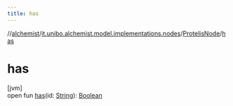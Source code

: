 ```yaml
---
title: has
---
```

//[alchemist](../../../index.html)/[it.unibo.alchemist.model.implementations.nodes](../index.html)/[ProtelisNode](index.html)/[has](has.html)



# has



[jvm]\
open fun [has](has.html)(id: [String](https://docs.oracle.com/javase/8/docs/api/java/lang/String.html)): [Boolean](https://kotlinlang.org/api/latest/jvm/stdlib/kotlin/-boolean/index.html)




